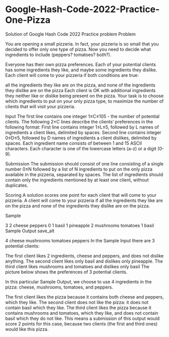 # Google-Hash-Code-2022-Practice-One-Pizza
Solution of Google Hash Code 2022 Practice problem
Problem
 

You are opening a small pizzeria. In fact, your pizzeria is so small that you decided to offer only one type of pizza. Now you need to decide what ingredients to include (peppers? tomatoes? both?).

Everyone has their own pizza preferences. Each of your potential clients has some ingredients they like, and maybe some ingredients they dislike. Each client will come to your pizzeria if both conditions are true:

all the ingredients they like are on the pizza, and
none of the ingredients they dislike are on the pizza
Each client is OK with additional ingredients they neither like or dislike being present on the pizza. Your task is to choose which ingredients to put on your only pizza type, to maximize the number of clients that will visit your pizzeria.

Input
The first line contains one integer 1≤C≤105 - the number of potential clients.
The following 2×C lines describe the clients’ preferences in the following format:
First line contains integer 1≤L≤5, followed by L names of ingredients a client likes, delimited by spaces.
Second line contains integer 0≤D≤5, followed by D names of ingredients a client dislikes, delimited by spaces.
Each ingredient name consists of between 1 and 15 ASCII characters. Each character is one of the lowercase letters (a-z) or a digit (0-9).


Submission
The submission should consist of one line consisting of a single number 0≤N followed by a list of N ingredients to put on the only pizza available in the pizzeria, separated by spaces. The list of ingredients should contain only the ingredients mentioned by at least one client, without duplicates.

Scoring
A solution scores one point for each client that will come to your pizzeria. A client will come to your pizzeria if all the ingredients they like are on the pizza and none of the ingredients they dislike are on the pizza.

Sample



3
2 cheese peppers
0
1 basil
1 pineapple
2 mushrooms tomatoes
1 basil
Sample Output
save_alt

4 cheese mushrooms tomatoes peppers
In the Sample Input there are 3 potential clients:

The first client likes 2 ingredients, cheese and peppers, and does not dislike anything.
The second client likes only basil and dislikes only pineapple.
The third client likes mushrooms and tomatoes and dislikes only basil
The picture below shows the preferences of 3 potential clients.


In this particular Sample Output, we choose to use 4 ingredients in the pizza: cheese, mushrooms, tomatoes, and peppers.


The first client likes the pizza because it contains both cheese and peppers, which they like.
The second client does not like the pizza: it does not contain basil which they like.
The third client likes the pizza because it contains mushrooms and tomatoes, which they like, and does not contain basil which they do not like.
This means a submission of this output would score 2 points for this case, because two clients (the first and third ones) would like this pizza.
